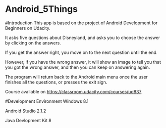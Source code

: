 # Android_5Things

#Introduction
This app is based on the project of Android Development for Beginners on Udacity.

It asks five questions about Disneyland, and asks you to choose the answer by clicking on the answers.

If you get the answer right, you move on to the next question until the end.

However, if you have the wrong answer, it will show an image to tell you that you got the wrong answer, and then you can keep on answering again.

The program will return back to the Android main menu once the user finishes all the questions, or presses the exit sign.

Course available on https://classroom.udacity.com/courses/ud837

#Development Environment
Windows 8.1

Android Studio 2.1.2

Java Devlopment Kit 8
